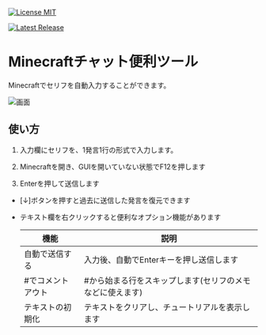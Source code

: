 [![License MIT](https://img.shields.io/badge/License-MIT-blue)](https://github.com/TeamKun/ChatPresetTool/blob/master/LICENSE)

[![Latest Release](https://img.shields.io/github/release/TeamKun/ChatPresetTool.svg?label=Latest%20Release&style=flat)](https://github.com/TeamKun/ChatPresetTool/releases)

# Minecraftチャット便利ツール

Minecraftでセリフを自動入力することができます。

![画面](https://cdn.discordapp.com/attachments/611227726971404298/866400744747565066/unknown.png)



## 使い方

1. 入力欄にセリフを、1発言1行の形式で入力します。

2. Minecraftを開き、GUIを開いていない状態でF12を押します

3. Enterを押して送信します

   

- [↓]ボタンを押すと過去に送信した発言を復元できます

- テキスト欄を右クリックすると便利なオプション機能があります

  | 機能              | 説明                                                      |
  | ----------------- | --------------------------------------------------------- |
  | 自動で送信する    | 入力後、自動でEnterキーを押し送信します                   |
  | #でコメントアウト | #から始まる行をスキップします(セリフのメモなどに使えます) |
  | テキストの初期化  | テキストをクリアし、チュートリアルを表示します            |
